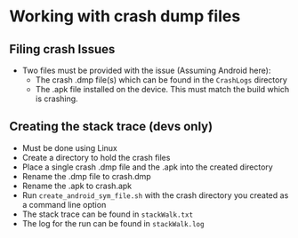 # Working with crash dump files

## Filing crash Issues

* Two files must be provided with the issue (Assuming Android here):
    * The crash .dmp file(s) which can be found in the ```CrashLogs``` directory
    * The .apk file installed on the device. This must match the build which is crashing.

## Creating the stack trace (devs only)

* Must be done using Linux
* Create a directory to hold the crash files
* Place a single crash .dmp file and the .apk into the created directory
* Rename the .dmp file to crash.dmp
* Rename the .apk to crash.apk
* Run ```create_android_sym_file.sh``` with the crash directory you created as a command line option
* The stack trace can be found in ```stackWalk.txt```
* The log for the run can be found in ```stackWalk.log```